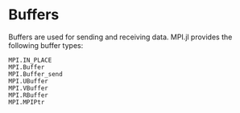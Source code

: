 # Buffers

Buffers are used for sending and receiving data. MPI.jl provides the following buffer types:

```@docs
MPI.IN_PLACE
MPI.Buffer
MPI.Buffer_send
MPI.UBuffer
MPI.VBuffer
MPI.RBuffer
MPI.MPIPtr
```
